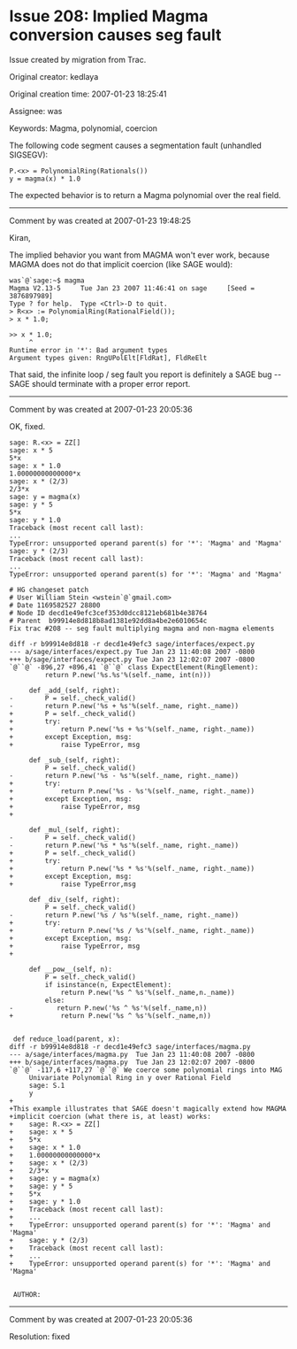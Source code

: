 # Issue 208: Implied Magma conversion causes seg fault

Issue created by migration from Trac.

Original creator: kedlaya

Original creation time: 2007-01-23 18:25:41

Assignee: was

Keywords: Magma, polynomial, coercion

The following code segment causes a segmentation fault (unhandled SIGSEGV):

```
P.<x> = PolynomialRing(Rationals())
y = magma(x) * 1.0
```

The expected behavior is to return a Magma polynomial over the real field.


---

Comment by was created at 2007-01-23 19:48:25

Kiran,

The implied behavior you want from MAGMA won't ever work, because
MAGMA does not do that implicit coercion (like SAGE would):


```
was`@`sage:~$ magma
Magma V2.13-5     Tue Jan 23 2007 11:46:41 on sage     [Seed = 3876897989]
Type ? for help.  Type <Ctrl>-D to quit.
> R<x> := PolynomialRing(RationalField());
> x * 1.0;

>> x * 1.0;
     ^
Runtime error in '*': Bad argument types
Argument types given: RngUPolElt[FldRat], FldReElt
```


That said, the infinite loop / seg fault you report is definitely
a SAGE bug -- SAGE should terminate with a proper error report.


---

Comment by was created at 2007-01-23 20:05:36

OK, fixed.

```
sage: R.<x> = ZZ[]
sage: x * 5
5*x
sage: x * 1.0
1.00000000000000*x
sage: x * (2/3)
2/3*x
sage: y = magma(x)
sage: y * 5
5*x
sage: y * 1.0
Traceback (most recent call last):
...
TypeError: unsupported operand parent(s) for '*': 'Magma' and 'Magma'
sage: y * (2/3)
Traceback (most recent call last):
...
TypeError: unsupported operand parent(s) for '*': 'Magma' and 'Magma'    

```



```
# HG changeset patch
# User William Stein <wstein`@`gmail.com>
# Date 1169582527 28800
# Node ID decd1e49efc3cef353d0dcc8121eb681b4e38764
# Parent  b99914e8d818b8ad1381e92dd8a4be2e6010654c
Fix trac #208 -- seg fault multiplying magma and non-magma elements

diff -r b99914e8d818 -r decd1e49efc3 sage/interfaces/expect.py
--- a/sage/interfaces/expect.py Tue Jan 23 11:40:08 2007 -0800
+++ b/sage/interfaces/expect.py Tue Jan 23 12:02:07 2007 -0800
`@``@` -896,27 +896,41 `@``@` class ExpectElement(RingElement):
         return P.new('%s.%s'%(self._name, int(n)))
 
     def _add_(self, right):
-        P = self._check_valid()        
-        return P.new('%s + %s'%(self._name, right._name))
+        P = self._check_valid()
+        try:
+            return P.new('%s + %s'%(self._name, right._name))
+        except Exception, msg:
+            raise TypeError, msg
         
     def _sub_(self, right):
         P = self._check_valid()        
-        return P.new('%s - %s'%(self._name, right._name))
+        try:
+            return P.new('%s - %s'%(self._name, right._name))
+        except Exception, msg:
+            raise TypeError, msg
+        
 
     def _mul_(self, right):
-        P = self._check_valid()        
-        return P.new('%s * %s'%(self._name, right._name))
+        P = self._check_valid()
+        try:
+            return P.new('%s * %s'%(self._name, right._name))
+        except Exception, msg:
+            raise TypeError,msg
 
     def _div_(self, right):
         P = self._check_valid()        
-        return P.new('%s / %s'%(self._name, right._name))
+        try:
+            return P.new('%s / %s'%(self._name, right._name))
+        except Exception, msg:
+            raise TypeError, msg
+        
 
     def __pow__(self, n):
         P = self._check_valid()
         if isinstance(n, ExpectElement):
             return P.new('%s ^ %s'%(self._name,n._name))
         else:
-           return P.new('%s ^ %s'%(self._name,n))
+            return P.new('%s ^ %s'%(self._name,n))
 
 
 def reduce_load(parent, x):
diff -r b99914e8d818 -r decd1e49efc3 sage/interfaces/magma.py
--- a/sage/interfaces/magma.py  Tue Jan 23 11:40:08 2007 -0800
+++ b/sage/interfaces/magma.py  Tue Jan 23 12:02:07 2007 -0800
`@``@` -117,6 +117,27 `@``@` We coerce some polynomial rings into MAG
     Univariate Polynomial Ring in y over Rational Field
     sage: S.1
     y
+
+This example illustrates that SAGE doesn't magically extend how MAGMA
+implicit coercion (what there is, at least) works:
+    sage: R.<x> = ZZ[]
+    sage: x * 5
+    5*x
+    sage: x * 1.0
+    1.00000000000000*x
+    sage: x * (2/3)
+    2/3*x
+    sage: y = magma(x)
+    sage: y * 5
+    5*x
+    sage: y * 1.0
+    Traceback (most recent call last):
+    ...
+    TypeError: unsupported operand parent(s) for '*': 'Magma' and 'Magma'
+    sage: y * (2/3)
+    Traceback (most recent call last):
+    ...
+    TypeError: unsupported operand parent(s) for '*': 'Magma' and 'Magma'    
 
 
 AUTHOR:

```



---

Comment by was created at 2007-01-23 20:05:36

Resolution: fixed
